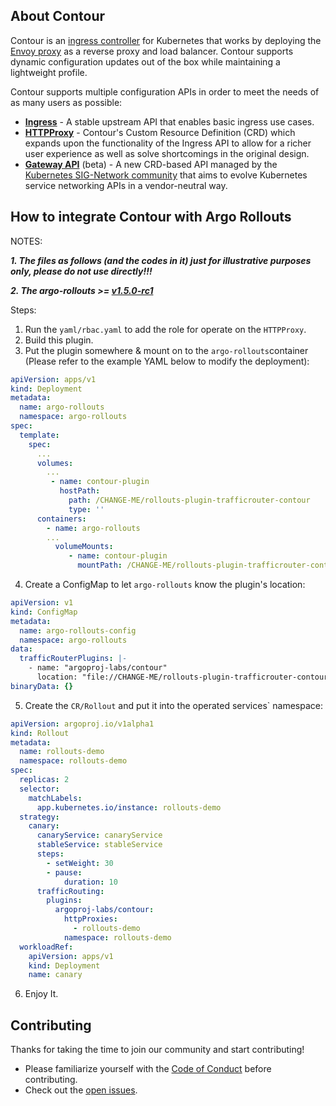 ## About Contour

Contour is an [ingress controller](https://kubernetes.io/docs/concepts/services-networking/ingress-controllers/) for Kubernetes that works by deploying the [Envoy proxy](https://www.envoyproxy.io/) as a reverse proxy and load balancer.
Contour supports dynamic configuration updates out of the box while maintaining a lightweight profile.

Contour supports multiple configuration APIs in order to meet the needs of as many users as possible:

- **[Ingress](https://kubernetes.io/docs/concepts/services-networking/ingress/)** - A stable upstream API that enables basic ingress use cases.
- **[HTTPProxy](https://projectcontour.io/docs/main/config/fundamentals/)** - Contour's Custom Resource Definition (CRD) which expands upon the functionality of the Ingress API to allow for a richer user experience as well as solve shortcomings in the original design.
- **[Gateway API](https://gateway-api.sigs.k8s.io/)** (beta) - A new CRD-based API managed by the [Kubernetes SIG-Network community](https://github.com/kubernetes/community/tree/master/sig-network) that aims to evolve Kubernetes service networking APIs in a vendor-neutral way.

## How to integrate Contour with Argo Rollouts

NOTES:

**_1. The files as follows (and the codes in it) just for illustrative purposes only, please do not use directly!!!_**

**_2. The argo-rollouts >= [v1.5.0-rc1](https://github.com/argoproj/argo-rollouts/releases/tag/v1.5.0-rc1)_**

Steps:

1. Run the `yaml/rbac.yaml` to add the role for operate on the `HTTPProxy`.
2. Build this plugin.
3. Put the plugin somewhere & mount on to the `argo-rollouts`container (Please refer to the example YAML below to modify the deployment):

```yaml
apiVersion: apps/v1
kind: Deployment
metadata:
  name: argo-rollouts
  namespace: argo-rollouts
spec:
  template:
    spec:
      ...
      volumes:
        ...
         - name: contour-plugin
           hostPath:
             path: /CHANGE-ME/rollouts-plugin-trafficrouter-contour
             type: ''
      containers:
        - name: argo-rollouts
        ...
          volumeMounts:
             - name: contour-plugin
               mountPath: /CHANGE-ME/rollouts-plugin-trafficrouter-contour

```

4. Create a ConfigMap to let `argo-rollouts` know the plugin's location:

```yaml
apiVersion: v1
kind: ConfigMap
metadata:
  name: argo-rollouts-config
  namespace: argo-rollouts
data:
  trafficRouterPlugins: |-
    - name: "argoproj-labs/contour"
      location: "file://CHANGE-ME/rollouts-plugin-trafficrouter-contour"
binaryData: {}
```

5. Create the `CR/Rollout` and put it into the operated services` namespace:

```yaml
apiVersion: argoproj.io/v1alpha1
kind: Rollout
metadata:
  name: rollouts-demo
  namespace: rollouts-demo
spec:
  replicas: 2
  selector:
    matchLabels:
      app.kubernetes.io/instance: rollouts-demo
  strategy:
    canary:
      canaryService: canaryService
      stableService: stableService
      steps:
        - setWeight: 30
        - pause:
            duration: 10
      trafficRouting:
        plugins:
          argoproj-labs/contour:
            httpProxies:
              - rollouts-demo
            namespace: rollouts-demo
  workloadRef:
    apiVersion: apps/v1
    kind: Deployment
    name: canary
```

6. Enjoy It.

## Contributing

Thanks for taking the time to join our community and start contributing!

- Please familiarize yourself with the [Code of Conduct](/CODE_OF_CONDUCT.md) before contributing.
- Check out the [open issues](https://github.com/argoproj-labs/rollouts-plugin-trafficrouter-contour/issues).